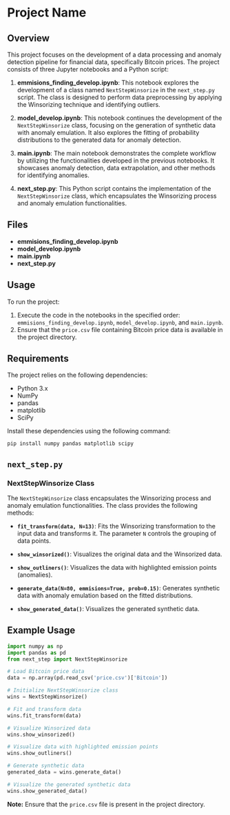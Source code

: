 # Project Name

## Overview

This project focuses on the development of a data processing and anomaly detection pipeline for financial data, specifically Bitcoin prices. The project consists of three Jupyter notebooks and a Python script:

1. **emmisions_finding_develop.ipynb**: This notebook explores the development of a class named `NextStepWinsorize` in the `next_step.py` script. The class is designed to perform data preprocessing by applying the Winsorizing technique and identifying outliers.

2. **model_develop.ipynb**: This notebook continues the development of the `NextStepWinsorize` class, focusing on the generation of synthetic data with anomaly emulation. It also explores the fitting of probability distributions to the generated data for anomaly detection.

3. **main.ipynb**: The main notebook demonstrates the complete workflow by utilizing the functionalities developed in the previous notebooks. It showcases anomaly detection, data extrapolation, and other methods for identifying anomalies.

4. **next_step.py**: This Python script contains the implementation of the `NextStepWinsorize` class, which encapsulates the Winsorizing process and anomaly emulation functionalities.

## Files

- **emmisions_finding_develop.ipynb**
- **model_develop.ipynb**
- **main.ipynb**
- **next_step.py**

## Usage

To run the project:

1. Execute the code in the notebooks in the specified order: `emmisions_finding_develop.ipynb`, `model_develop.ipynb`, and `main.ipynb`.
2. Ensure that the `price.csv` file containing Bitcoin price data is available in the project directory.

## Requirements

The project relies on the following dependencies:

- Python 3.x
- NumPy
- pandas
- matplotlib
- SciPy

Install these dependencies using the following command:

```bash
pip install numpy pandas matplotlib scipy
```

## `next_step.py`

### NextStepWinsorize Class

The `NextStepWinsorize` class encapsulates the Winsorizing process and anomaly emulation functionalities. The class provides the following methods:

- **`fit_transform(data, N=13)`**: Fits the Winsorizing transformation to the input data and transforms it. The parameter `N` controls the grouping of data points.
  
- **`show_winsorized()`**: Visualizes the original data and the Winsorized data.
  
- **`show_outliners()`**: Visualizes the data with highlighted emission points (anomalies).

- **`generate_data(N=80, emmisions=True, prob=0.15)`**: Generates synthetic data with anomaly emulation based on the fitted distributions.

- **`show_generated_data()`**: Visualizes the generated synthetic data.

## Example Usage

```python
import numpy as np
import pandas as pd
from next_step import NextStepWinsorize

# Load Bitcoin price data
data = np.array(pd.read_csv('price.csv')['Bitcoin'])

# Initialize NextStepWinsorize class
wins = NextStepWinsorize()

# Fit and transform data
wins.fit_transform(data)

# Visualize Winsorized data
wins.show_winsorized()

# Visualize data with highlighted emission points
wins.show_outliners()

# Generate synthetic data
generated_data = wins.generate_data()

# Visualize the generated synthetic data
wins.show_generated_data()
```

**Note:** Ensure that the `price.csv` file is present in the project directory.
